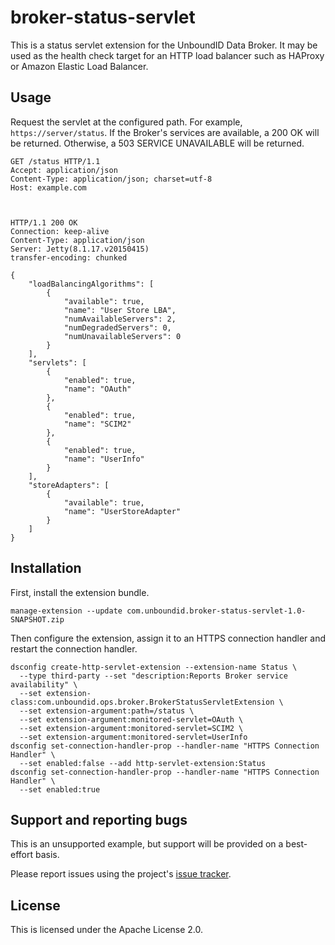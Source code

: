 # broker-status-servlet

This is a status servlet extension for the UnboundID Data Broker. It may be
used as the health check target for an HTTP load balancer such as HAProxy or
Amazon Elastic Load Balancer.

## Usage

Request the servlet at the configured path. 
For example, `https://server/status`. If the Broker's services are available,
a 200 OK will be returned. Otherwise, a 503 SERVICE UNAVAILABLE will be 
returned.

```http
GET /status HTTP/1.1
Accept: application/json
Content-Type: application/json; charset=utf-8
Host: example.com



HTTP/1.1 200 OK
Connection: keep-alive
Content-Type: application/json
Server: Jetty(8.1.17.v20150415)
transfer-encoding: chunked

{
    "loadBalancingAlgorithms": [
        {
            "available": true, 
            "name": "User Store LBA", 
            "numAvailableServers": 2, 
            "numDegradedServers": 0, 
            "numUnavailableServers": 0
        }
    ], 
    "servlets": [
        {
            "enabled": true, 
            "name": "OAuth"
        }, 
        {
            "enabled": true, 
            "name": "SCIM2"
        }, 
        {
            "enabled": true, 
            "name": "UserInfo"
        }
    ], 
    "storeAdapters": [
        {
            "available": true, 
            "name": "UserStoreAdapter"
        }
    ]
}
```

## Installation

First, install the extension bundle.

```
manage-extension --update com.unboundid.broker-status-servlet-1.0-SNAPSHOT.zip
```

Then configure the extension, assign it to an HTTPS connection handler and 
restart the connection handler.

```
dsconfig create-http-servlet-extension --extension-name Status \
  --type third-party --set "description:Reports Broker service availability" \
  --set extension-class:com.unboundid.ops.broker.BrokerStatusServletExtension \
  --set extension-argument:path=/status \
  --set extension-argument:monitored-servlet=OAuth \
  --set extension-argument:monitored-servlet=SCIM2 \
  --set extension-argument:monitored-servlet=UserInfo
dsconfig set-connection-handler-prop --handler-name "HTTPS Connection Handler" \
  --set enabled:false --add http-servlet-extension:Status
dsconfig set-connection-handler-prop --handler-name "HTTPS Connection Handler" \
  --set enabled:true
```

## Support and reporting bugs

This is an unsupported example, but support will be provided on a best-effort basis.

Please report issues using the project's [issue tracker](https://github.com/UnboundID/broker-status-servlet/issues).

## License

This is licensed under the Apache License 2.0.
